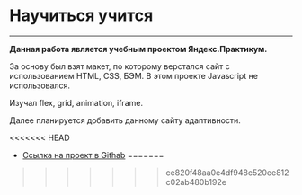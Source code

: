  # Научиться учится #
___
**Данная работа является учебным проектом Яндекс.Практикум.**

За основу был взят макет, по которому верстался сайт с использованием HTML, CSS, БЭМ. В этом проекте Javascript не использовался.

Изучал flex, grid, animation, iframe.

Далее планируется добавить данному сайту адаптивности.


<<<<<<< HEAD
* [Ссылка на проект в Githab]( https://kishlyanovp.github.io/how-to-learn/)
=======


















>>>>>>> ce820f48aa0e4df948c520ee812c02ab480b192e
